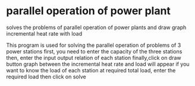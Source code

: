 # parallel operation of power plant
solves the problems of parallel operation of power plants and draw graph incremental heat rate with load

This program is used for solving the parallel operation of problems of  3 power stations
first, you need to enter the capacity of the three stations
then, enter the input output relation of each station
finally,click on draw button
graph  between the incremental heat rate and load will appear 
if you want to know the load of each station at required total load, enter the required load then click on solve
